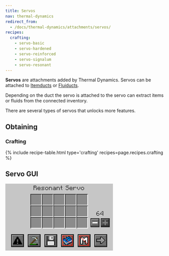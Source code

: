 ```yaml
---
title: Servos
nav: thermal-dynamics
redirect_from:
  - /docs/thermal-dynamics/attachments/servos/
recipes:
  crafting:
    - servo-basic
    - servo-hardened
    - servo-reinforced
    - servo-signalum
    - servo-resonant
---
```



**Servos** are attachments added by Thermal Dynamics. Servos can be attached to
[Itemducts](/docs/itemducts/) or [Fluiducts](/docs/fluiducts/).

Depending on the duct the servo is attached to the servo can extract items or
fluids from the connected inventory.

There are several types of servos that unlocks more features.


Obtaining
--------

### Crafting
{% include recipe-table.html type='crafting' recipes=page.recipes.crafting %}

Servo GUI
--------

![Resonant Servo GUI](/assets/images/thermal-dynamics/gui-servo.png)
